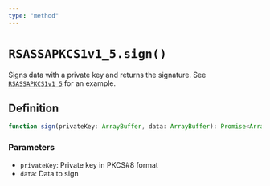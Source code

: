 ```yaml
---
type: "method"
---
```


# `RSASSAPKCS1v1_5.sign()`

Signs data with a private key and returns the signature. See [`RSASSAPKCS1v1_5`](/reference/crypto/RSASSAPKCS1v1_5) for an example.

## Definition

```ts
function sign(privateKey: ArrayBuffer, data: ArrayBuffer): Promise<ArrayBuffer>;
```

### Parameters

- `privateKey`: Private key in PKCS#8 format
- `data`: Data to sign
